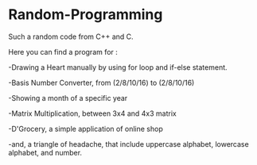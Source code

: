 # Random-Programming
Such a random code from C++ and C.

Here you can find a program for :

-Drawing a Heart manually by using for loop and if-else statement.

-Basis Number Converter, from (2/8/10/16) to (2/8/10/16)

-Showing a month of a specific year

-Matrix Multiplication, between 3x4 and 4x3 matrix

-D'Grocery, a simple application of online shop

-and, a triangle of headache, that include uppercase alphabet, lowercase alphabet, and number.
